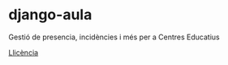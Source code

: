 django-aula
===========

Gestió de presencia, incidències i més per a Centres Educatius


[Llicència](https://github.com/ctrl-alt-d/django-aula/blob/master/LICENSE)

